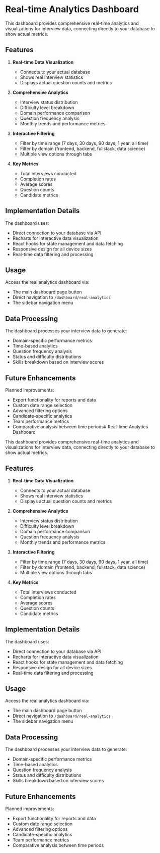 # Real-time Analytics Dashboard

This dashboard provides comprehensive real-time analytics and visualizations for interview data, connecting directly to your database to show actual metrics.

## Features

1. **Real-time Data Visualization**
   - Connects to your actual database
   - Shows real interview statistics
   - Displays actual question counts and metrics

2. **Comprehensive Analytics**
   - Interview status distribution
   - Difficulty level breakdown
   - Domain performance comparison
   - Question frequency analysis
   - Monthly trends and performance metrics

3. **Interactive Filtering**
   - Filter by time range (7 days, 30 days, 90 days, 1 year, all time)
   - Filter by domain (frontend, backend, fullstack, data science)
   - Multiple view options through tabs

4. **Key Metrics**
   - Total interviews conducted
   - Completion rates
   - Average scores
   - Question counts
   - Candidate metrics

## Implementation Details

The dashboard uses:
- Direct connection to your database via API
- Recharts for interactive data visualization
- React hooks for state management and data fetching
- Responsive design for all device sizes
- Real-time data filtering and processing

## Usage

Access the real analytics dashboard via:
- The main dashboard page button
- Direct navigation to `/dashboard/real-analytics`
- The sidebar navigation menu

## Data Processing

The dashboard processes your interview data to generate:
- Domain-specific performance metrics
- Time-based analytics
- Question frequency analysis
- Status and difficulty distributions
- Skills breakdown based on interview scores

## Future Enhancements

Planned improvements:
- Export functionality for reports and data
- Custom date range selection
- Advanced filtering options
- Candidate-specific analytics
- Team performance metrics
- Comparative analysis between time periods# Real-time Analytics Dashboard

This dashboard provides comprehensive real-time analytics and visualizations for interview data, connecting directly to your database to show actual metrics.

## Features

1. **Real-time Data Visualization**
   - Connects to your actual database
   - Shows real interview statistics
   - Displays actual question counts and metrics

2. **Comprehensive Analytics**
   - Interview status distribution
   - Difficulty level breakdown
   - Domain performance comparison
   - Question frequency analysis
   - Monthly trends and performance metrics

3. **Interactive Filtering**
   - Filter by time range (7 days, 30 days, 90 days, 1 year, all time)
   - Filter by domain (frontend, backend, fullstack, data science)
   - Multiple view options through tabs

4. **Key Metrics**
   - Total interviews conducted
   - Completion rates
   - Average scores
   - Question counts
   - Candidate metrics

## Implementation Details

The dashboard uses:
- Direct connection to your database via API
- Recharts for interactive data visualization
- React hooks for state management and data fetching
- Responsive design for all device sizes
- Real-time data filtering and processing

## Usage

Access the real analytics dashboard via:
- The main dashboard page button
- Direct navigation to `/dashboard/real-analytics`
- The sidebar navigation menu

## Data Processing

The dashboard processes your interview data to generate:
- Domain-specific performance metrics
- Time-based analytics
- Question frequency analysis
- Status and difficulty distributions
- Skills breakdown based on interview scores

## Future Enhancements

Planned improvements:
- Export functionality for reports and data
- Custom date range selection
- Advanced filtering options
- Candidate-specific analytics
- Team performance metrics
- Comparative analysis between time periods